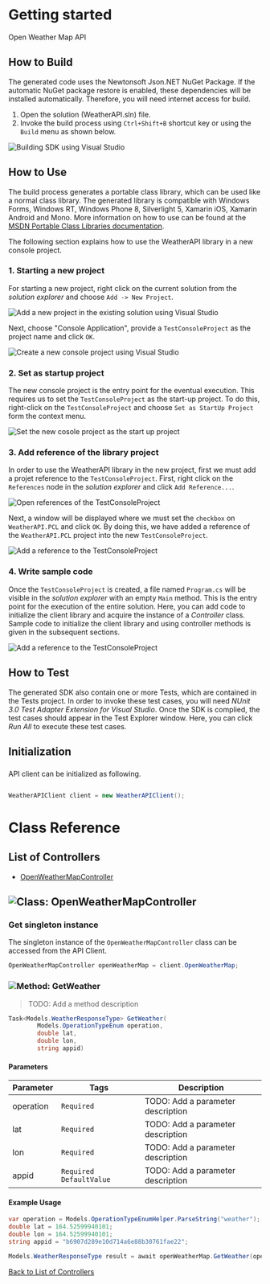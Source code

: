 # Getting started

Open Weather Map API

## How to Build

The generated code uses the Newtonsoft Json.NET NuGet Package. If the automatic NuGet package restore
is enabled, these dependencies will be installed automatically. Therefore,
you will need internet access for build.

1. Open the solution (WeatherAPI.sln) file.
2. Invoke the build process using `Ctrl+Shift+B` shortcut key or using the `Build` menu as shown below.

![Building SDK using Visual Studio](https://apidocs.io/illustration/cs?step=buildSDK&workspaceFolder=Weather%20API-CSharp&workspaceName=WeatherAPI&projectName=WeatherAPI.PCL)

## How to Use

The build process generates a portable class library, which can be used like a normal class library. The generated library is compatible with Windows Forms, Windows RT, Windows Phone 8,
Silverlight 5, Xamarin iOS, Xamarin Android and Mono. More information on how to use can be found at the [MSDN Portable Class Libraries documentation](http://msdn.microsoft.com/en-us/library/vstudio/gg597391%28v=vs.100%29.aspx).

The following section explains how to use the WeatherAPI library in a new console project.

### 1. Starting a new project

For starting a new project, right click on the current solution from the *solution explorer* and choose  ``` Add -> New Project ```.

![Add a new project in the existing solution using Visual Studio](https://apidocs.io/illustration/cs?step=addProject&workspaceFolder=Weather%20API-CSharp&workspaceName=WeatherAPI&projectName=WeatherAPI.PCL)

Next, choose "Console Application", provide a ``` TestConsoleProject ``` as the project name and click ``` OK ```.

![Create a new console project using Visual Studio](https://apidocs.io/illustration/cs?step=createProject&workspaceFolder=Weather%20API-CSharp&workspaceName=WeatherAPI&projectName=WeatherAPI.PCL)

### 2. Set as startup project

The new console project is the entry point for the eventual execution. This requires us to set the ``` TestConsoleProject ``` as the start-up project. To do this, right-click on the  ``` TestConsoleProject ``` and choose  ``` Set as StartUp Project ``` form the context menu.

![Set the new cosole project as the start up project](https://apidocs.io/illustration/cs?step=setStartup&workspaceFolder=Weather%20API-CSharp&workspaceName=WeatherAPI&projectName=WeatherAPI.PCL)

### 3. Add reference of the library project

In order to use the WeatherAPI library in the new project, first we must add a projet reference to the ``` TestConsoleProject ```. First, right click on the ``` References ``` node in the *solution explorer* and click ``` Add Reference... ```.

![Open references of the TestConsoleProject](https://apidocs.io/illustration/cs?step=addReference&workspaceFolder=Weather%20API-CSharp&workspaceName=WeatherAPI&projectName=WeatherAPI.PCL)

Next, a window will be displayed where we must set the ``` checkbox ``` on ``` WeatherAPI.PCL ``` and click ``` OK ```. By doing this, we have added a reference of the ```WeatherAPI.PCL``` project into the new ``` TestConsoleProject ```.

![Add a reference to the TestConsoleProject](https://apidocs.io/illustration/cs?step=createReference&workspaceFolder=Weather%20API-CSharp&workspaceName=WeatherAPI&projectName=WeatherAPI.PCL)

### 4. Write sample code

Once the ``` TestConsoleProject ``` is created, a file named ``` Program.cs ``` will be visible in the *solution explorer* with an empty ``` Main ``` method. This is the entry point for the execution of the entire solution.
Here, you can add code to initialize the client library and acquire the instance of a *Controller* class. Sample code to initialize the client library and using controller methods is given in the subsequent sections.

![Add a reference to the TestConsoleProject](https://apidocs.io/illustration/cs?step=addCode&workspaceFolder=Weather%20API-CSharp&workspaceName=WeatherAPI&projectName=WeatherAPI.PCL)

## How to Test

The generated SDK also contain one or more Tests, which are contained in the Tests project.
In order to invoke these test cases, you will need *NUnit 3.0 Test Adapter Extension for Visual Studio*.
Once the SDK is complied, the test cases should appear in the Test Explorer window.
Here, you can click *Run All* to execute these test cases.

## Initialization

### 

API client can be initialized as following.

```csharp

WeatherAPIClient client = new WeatherAPIClient();
```



# Class Reference

## <a name="list_of_controllers"></a>List of Controllers

* [OpenWeatherMapController](#open_weather_map_controller)

## <a name="open_weather_map_controller"></a>![Class: ](https://apidocs.io/img/class.png "WeatherAPI.PCL.Controllers.OpenWeatherMapController") OpenWeatherMapController

### Get singleton instance

The singleton instance of the ``` OpenWeatherMapController ``` class can be accessed from the API Client.

```csharp
OpenWeatherMapController openWeatherMap = client.OpenWeatherMap;
```

### <a name="get_weather"></a>![Method: ](https://apidocs.io/img/method.png "WeatherAPI.PCL.Controllers.OpenWeatherMapController.GetWeather") GetWeather

> TODO: Add a method description


```csharp
Task<Models.WeatherResponseType> GetWeather(
        Models.OperationTypeEnum operation,
        double lat,
        double lon,
        string appid)
```

#### Parameters

| Parameter | Tags | Description |
|-----------|------|-------------|
| operation |  ``` Required ```  | TODO: Add a parameter description |
| lat |  ``` Required ```  | TODO: Add a parameter description |
| lon |  ``` Required ```  | TODO: Add a parameter description |
| appid |  ``` Required ```  ``` DefaultValue ```  | TODO: Add a parameter description |


#### Example Usage

```csharp
var operation = Models.OperationTypeEnumHelper.ParseString("weather");
double lat = 164.52599940101;
double lon = 164.52599940101;
string appid = "b6907d289e10d714a6e88b30761fae22";

Models.WeatherResponseType result = await openWeatherMap.GetWeather(operation, lat, lon, appid);

```


[Back to List of Controllers](#list_of_controllers)



